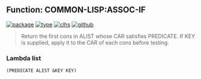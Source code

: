 ## Function: COMMON-LISP:ASSOC-IF
[![package](https://img.shields.io/badge/Package-COMMON--LISP-5f9ea0.svg?style=social&colorA=999999)](../) [![type](https://img.shields.io/badge/Type-Function-5f9ea0.svg?style=social&colorA=999999)](../#function) [![clhs](https://img.shields.io/badge/CLHS-ASSOC--IF-5f9ea0.svg?style=social&colorA=999999)](http://www.lispworks.com/documentation/HyperSpec/Body/f_assocc.htm) [![github](https://img.shields.io/badge/GitHub-View_the_source-5f9ea0.svg?style=social&colorA=999999&logo=github)](https://github.com/sbcl/sbcl/blob/master/src/code/list.lisp/) 

> Return the first cons in ALIST whose CAR satisfies PREDICATE. If
> KEY is supplied, apply it to the CAR of each cons before testing.

### Lambda list
```
(PREDICATE ALIST &KEY KEY)
```
